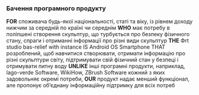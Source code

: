 ### Бачення програмного продукту
 **FOR** споживача будь-якої національності, статі та віку, із рівнем доходу нижчим за середній по країні чи середнім
**WHO** має потребу в поліпшені створення скульптур, що турбується про безпеку фізичного стану, спраги і отриманні інформації про різні види скульптур
**THE** Фrt studio bas-relief with instance IS Android OS Smartphone THAT розроблений, щоб навчитися створювати, отримати інформацію про різні скульптури світу, підтримувати свій фізичний стан у безпеці і отримувати питну воду
**UNLIKE** інші програмні продукти, наприклад, lago-verde Software, WikiHow, ZBrush Software  кожний з яких задовольняє окремі потреби, **OUR** продукт надає менший
функціонал, але пропонує об’єднану інформаційну підтримку для всіх потреб

